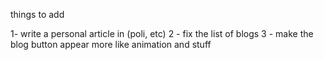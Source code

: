 things to add

1- write a personal article in (poli, etc)
2 - fix the list of blogs 
3 - make  the blog button appear more like animation and stuff

